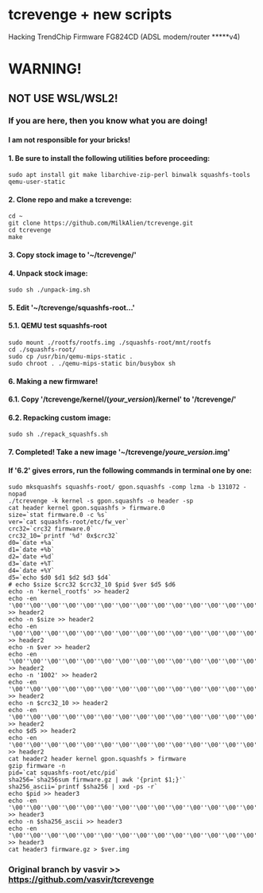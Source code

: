 # tcrevenge + new scripts
Hacking TrendChip Firmware FG824CD (ADSL modem/router *****v4)

# WARNING!
## NOT USE WSL/WSL2!
### If you are here, then you know what you are doing!
#### I am not responsible for your bricks!

#### 1. Be sure to install the following utilities before proceeding:
```
sudo apt install git make libarchive-zip-perl binwalk squashfs-tools qemu-user-static
```

#### 2. Clone repo and make a tcrevenge:
```
cd ~
git clone https://github.com/MilkAlien/tcrevenge.git
cd tcrevenge
make
```

#### 3. Copy stock image to '~/tcrevenge/'

#### 4. Unpack stock image:
```
sudo sh ./unpack-img.sh
```

#### 5. Edit '~/tcrevenge/squashfs-root...'

#### 5.1. QEMU test squashfs-root
```
sudo mount ./rootfs/rootfs.img ./squashfs-root/mnt/rootfs
cd ./squashfs-root/
sudo cp /usr/bin/qemu-mips-static .
sudo chroot . ./qemu-mips-static bin/busybox sh
```

#### 6. Making a new firmware!

#### 6.1. Copy '/tcrevenge/kernel/(*your_version*)/kernel' to '/tcrevenge/'

#### 6.2. Repacking custom image:
```
sudo sh ./repack_squashfs.sh
```

#### 7. Completed! Take a new image '~/tcrevenge/*youre_version*.img'

#### If '6.2' gives errors, run the following commands in terminal one by one:
```
sudo mksquashfs squashfs-root/ gpon.squashfs -comp lzma -b 131072 -nopad
./tcrevenge -k kernel -s gpon.squashfs -o header -sp
cat header kernel gpon.squashfs > firmware.0
size=`stat firmware.0 -c %s`
ver=`cat squashfs-root/etc/fw_ver`
crc32=`crc32 firmware.0`
crc32_10=`printf '%d' 0x$crc32`
d0=`date +%a`
d1=`date +%b`
d2=`date +%d`
d3=`date +%T`
d4=`date +%Y`
d5=`echo $d0 $d1 $d2 $d3 $d4`
# echo $size $crc32 $crc32_10 $pid $ver $d5 $d6
echo -n 'kernel_rootfs' >> header2
echo -en '\00''\00''\00''\00''\00''\00''\00''\00''\00''\00''\00''\00''\00''\00''\00''\00''\00''\00''\00' >> header2
echo -n $size >> header2
echo -en '\00''\00''\00''\00''\00''\00''\00''\00''\00''\00''\00''\00''\00''\00''\00''\00''\00''\00''\00''\00''\00''\00''\00''\00' >> header2
echo -n $ver >> header2
echo -en '\00''\00''\00''\00''\00''\00''\00''\00''\00''\00''\00''\00''\00''\00''\00''\00''\00''\00''\00''\00''\00''\00''\00''\00''\00''\00''\00''\00''\00''\00''\00''\00''\00''\00''\00''\00''\00''\00''\00''\00''\00''\00''\00''\00''\00''\00''\00''\00''\00''\00''\00''\00''\00''\00''\00''\00' >> header2
echo -n '1002' >> header2
echo -en '\00''\00''\00''\00''\00''\00''\00''\00''\00''\00''\00''\00''\00''\00''\00''\00''\00''\00''\00''\00''\00''\00''\00''\00''\00''\00''\00''\00''\00''\00''\00''\00''\00''\00''\00''\00''\00''\00''\00''\00''\00''\00''\00''\00''\00''\00''\00''\00''\00''\00''\00''\00''\00''\00''\00''\00''\00''\00''\00''\00' >> header2
echo -n $crc32_10 >> header2
echo -en '\00''\00''\00''\00''\00''\00''\00''\00''\00''\00''\00''\00''\00''\00''\00''\00''\00''\00''\00''\00''\00''\00''\00''\00''\00''\00''\00''\00''\00''\00''\00''\00''\00''\00''\00''\00''\00''\00''\00''\00''\00''\00''\00''\00''\00''\00''\00''\00''\00''\00''\00''\00''\00''\00' >> header2
echo $d5 >> header2
echo -en '\00''\00''\00''\00''\00''\00''\00''\00''\00''\00''\00''\00''\00''\00''\00''\00''\00''\00''\00''\00''\00''\00''\00''\00''\00''\00''\00''\00''\00''\00''\00''\00''\00''\00''\00''\00''\00''\00''\00''\00''\00''\00''\00''\00''\00''\00''\00''\00''\00''\00''\00''\00''\00''\00''\00''\00''\00''\00''\00''\00''\00''\00''\00''\00''\00''\00''\00''\00''\00''\00''\00''\00''\00''\00''\00''\00''\00''\00''\00''\00''\00''\00''\00''\00''\00''\00''\00''\00''\00''\00''\00''\00''\00''\00''\00''\00''\00''\00''\00''\00''\00''\00''\00''\00''\00''\00''\00''\00''\00''\00''\00''\00''\00''\00''\00''\00''\00''\00''\00''\00''\00''\00''\00''\00''\00''\00''\00''\00''\00''\00''\00''\00''\00''\00''\00''\00''\00''\00''\00''\00''\00''\00''\00''\00''\00''\00''\00''\00''\00''\00''\00''\00''\00''\00''\00''\00''\00''\00''\00''\00''\00''\00''\00''\00''\00''\00''\00''\00''\00''\00''\00''\00''\00''\00''\00''\00''\00''\00''\00''\00''\00''\00''\00''\00''\00''\00''\00''\00''\00''\00''\00''\00''\00''\00''\00''\00''\00''\00''\00''\00''\00''\00''\00''\00''\00''\00''\00''\00''\00''\00''\00''\00''\00''\00''\00''\00''\00''\00''\00''\00''\00''\00''\00''\00''\00''\00''\00''\00''\00''\00''\00''\00''\00''\00''\00''\00''\00''\00''\00''\00''\00''\00''\00''\00''\00''\00''\00''\00''\00''\00''\00''\00''\00''\00''\00''\00''\00''\00''\00''\00''\00''\00''\00''\00''\00''\00''\00''\00''\00''\00''\00''\00''\00''\00''\00''\00''\00''\00''\00''\00''\00''\00''\00''\00''\00''\00''\00''\00''\00''\00''\00''\00''\00''\00''\00''\00''\00''\00''\00''\00''\00''\00''\00''\00''\00''\00''\00''\00''\00''\00''\00''\00''\00''\00''\00''\00''\00''\00''\00''\00''\00''\00''\00''\00''\00''\00''\00' >> header2
cat header2 header kernel gpon.squashfs > firmware
gzip firmware -n
pid=`cat squashfs-root/etc/pid`
sha256=`sha256sum firmware.gz | awk '{print $1;}'`
sha256_ascii=`printf $sha256 | xxd -ps -r`
echo $pid >> header3
echo -en '\00''\00''\00''\00''\00''\00''\00''\00''\00''\00''\00''\00''\00''\00''\00' >> header3
echo -n $sha256_ascii >> header3
echo -en '\00''\00''\00''\00''\00''\00''\00''\00''\00''\00''\00''\00''\00''\00''\00''\00''\00''\00''\00''\00''\00''\00''\00''\00''\00''\00''\00''\00''\00''\00''\00''\00' >> header3
cat header3 firmware.gz > $ver.img
```


### Original branch by vasvir >> https://github.com/vasvir/tcrevenge
